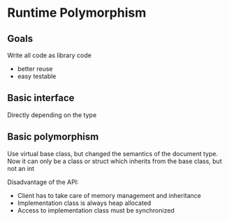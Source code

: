 # Runtime Polymorphism

## Goals
Write all code as library code
- better reuse
- easy testable

## Basic interface
Directly depending on the type

## Basic polymorphism
Use virtual base class, but changed the semantics of the document type.
Now it can only be a class or struct which inherits from the base class, but not an int

Disadvantage of the API:
- Client has to take care of memory management and inheritance
- Implementation class is always heap allocated
- Access to implementation class must be synchronized